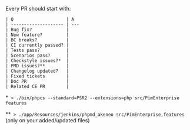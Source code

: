 Every PR should start with:

```
| Q                    | A
| -------------------- | ---
| Bug fix?             |
| New feature?         |
| BC breaks?           |
| CI currently passed? |
| Tests pass?          |
| Scenarios pass?      |
| Checkstyle issues?*  |
| PMD issues?**        |
| Changelog updated?   |
| Fixed tickets        |
| Doc PR               |
| Related CE PR        |
```

*``` > ./bin/phpcs --standard=PSR2 --extensions=php src/PimEnterprise features```

**``` > ./app/Resources/jenkins/phpmd_akeneo src/PimEnterprise,features``` (only on your added/updated files)
